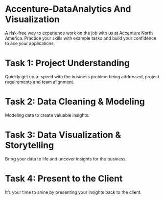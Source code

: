 # Accenture-DataAnalytics And Visualization
A risk-free way to experience work on the job with us at Accenture North America. Practice your skills with example tasks and build your confidence to ace your applications.

# Task 1: Project Understanding
Quickly get up to speed with the business problem being addressed, project requirements and team alignment.

# Task 2: Data Cleaning & Modeling
Modeling data to create valuable insights.

# Task 3: Data Visualization & Storytelling
Bring your data to life and uncover insights for the business.

# Task 4: Present to the Client
It’s your time to shine by presenting your insights back to the client.
